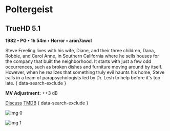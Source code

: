 # Poltergeist

## TrueHD 5.1

**1982 • PG • 1h 54m • Horror • aron7awol**

Steve Freeling lives with his wife, Diane, and their three children, Dana, Robbie, and Carol Anne, in Southern California where he sells houses for the company that built the neighborhood. It starts with just a few odd occurrences, such as broken dishes and furniture moving around by itself. However, when he realizes that something truly evil haunts his home, Steve calls in a team of parapsychologists led by Dr. Lesh to help before it's too late.
{ data-search-exclude }

**MV Adjustment:** ++3 dB

[Discuss](https://www.avsforum.com/threads/bass-eq-for-filtered-movies.2995212/post-57824292)  [TMDB](609)
{ data-search-exclude }

![img 0](https://i.imgur.com/oiSc6Fr.jpg)

![img 1](https://i.imgur.com/uQaWb4U.png)

